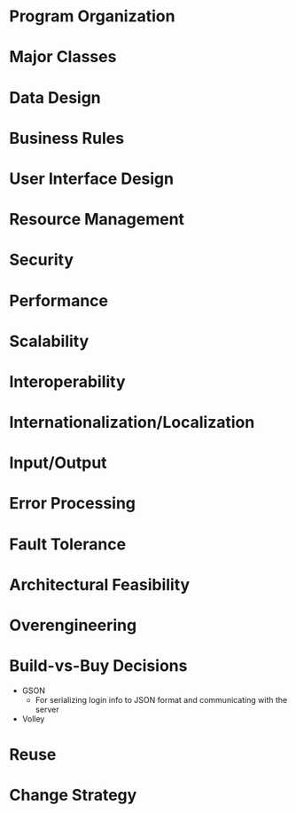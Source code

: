 # Program Organization

# Major Classes

# Data Design

# Business Rules

# User Interface Design

# Resource Management

# Security

# Performance

# Scalability

# Interoperability

# Internationalization/Localization

# Input/Output

# Error Processing

# Fault Tolerance

# Architectural Feasibility

# Overengineering

# Build-vs-Buy Decisions

* GSON
    * For serializing login info to JSON format and communicating with the server
* Volley

# Reuse

# Change Strategy
